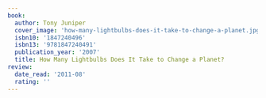 ```yaml
---
book:
  author: Tony Juniper
  cover_image: 'how-many-lightbulbs-does-it-take-to-change-a-planet.jpg'
  isbn10: '1847240496'
  isbn13: '9781847240491'
  publication_year: '2007'
  title: How Many Lightbulbs Does It Take to Change a Planet?
review:
  date_read: '2011-08'
  rating: ''
---
```

